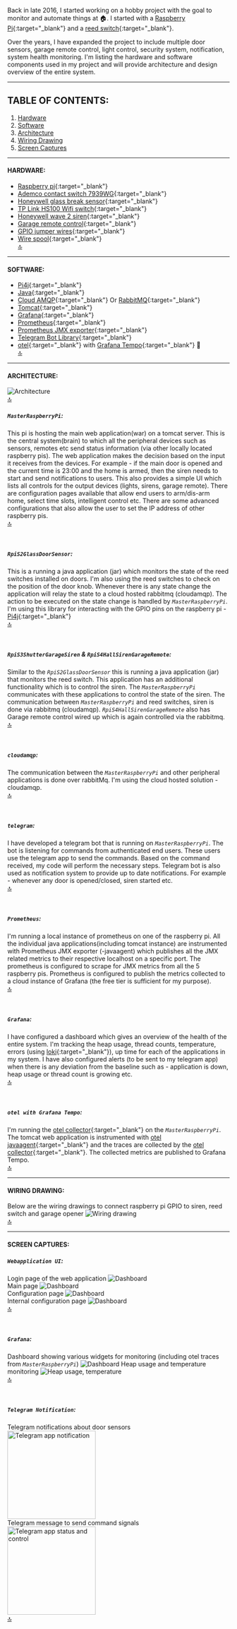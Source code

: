 Back in late 2016, I started working on a hobby project with the goal to monitor and automate things at 🏠. I started with a [Raspberry Pi](https://en.wikipedia.org/wiki/Raspberry_Pi){:target="_blank"} and a [reed switch](https://en.wikipedia.org/wiki/Reed_switch){:target="_blank"}.

Over the years, I have expanded the project to include multiple door sensors, garage remote control, light control, security system, notification, system health monitoring. I'm listing the hardware and software components used in my project and will provide architecture and design overview of the entire system.

<hr/>

## TABLE OF CONTENTS:
1. [Hardware](#hardware)
2. [Software](#software)
3. [Architecture](#architecture)
4. [Wiring Drawing](#wiring-drawing)
5. [Screen Captures](#screen-captures)

<hr/>

#### HARDWARE:
- [Raspberry pi](https://www.adafruit.com/product/4295){:target="_blank"}
- [Ademco contact switch 7939WG](https://www.amazon.com/7939WG-WH-Ademco-Surface-Mount-Contacts/dp/B001DEUUZC/){:target="_blank"}
- [Honeywell glass break sensor](https://www.amazon.com/Honeywell-Ademco-ASC-SS1-Shock-Sensor/dp/B000GUV1W0){:target="_blank"}
- [TP Link HS100 Wifi switch](https://www.amazon.com/TP-Link-KIT-HS100-Wall-Light-Electronic-Component-switches/dp/B01KBFWW0O){:target="_blank"}
- [Honeywell wave 2 siren](https://www.amazon.com/Honeywell-WAVE-2-Two-Tone-Siren/dp/B0006BCCAE/){:target="_blank"}
- [Garage remote control](https://www.ebay.com/p/20024769511){:target="_blank"}
- [GPIO jumper wires](https://www.amazon.com/GenBasic-Piece-Female-Jumper-Wires/dp/B077N58HFK/){:target="_blank"}
- [Wire spool](https://www.adafruit.com/product/4734){:target="_blank"}  
[🔝](#table-of-contents)

<hr/>

#### SOFTWARE:
- [Pi4j](https://pi4j.com/){:target="_blank"}
- [Java](https://www.oracle.com/java/technologies/javase/jdk11-archive-downloads.html){:target="_blank"}
- [Cloud AMQP](https://www.cloudamqp.com/){:target="_blank"} Or [RabbitMQ](https://www.rabbitmq.com/#getstarted){:target="_blank"}
- [Tomcat](https://tomcat.apache.org/){:target="_blank"}
- [Grafana](https://grafana.com/grafana/download){:target="_blank"}
- [Prometheus](https://prometheus.io/){:target="_blank"}
- [Prometheus JMX exporter](https://github.com/prometheus/jmx_exporter){:target="_blank"}
- [Telegram Bot Library](https://github.com/rubenlagus/TelegramBots){:target="_blank"}
- [otel](https://opentelemetry.io/docs/instrumentation/java/automatic/){:target="_blank"} with [Grafana Tempo](https://grafana.com/docs/tempo/latest/){:target="_blank"} 🚧  
[🔝](#table-of-contents)

<hr/>

#### ARCHITECTURE:
![Architecture](https://raw.githubusercontent.com/gmrock/website/main/media/HomeAutomation_Architecture_Diagram.png)  
[🔝](#table-of-contents)

##### `MasterRaspberryPi`: 
This pi is hosting the main web application(war) on a tomcat server. This is the central system(brain) to which all the peripheral devices such as sensors, remotes etc send status information (via other locally located raspberry pis). The web application makes the decision based on the input it receives from the devices. For example - if the main door is opened and the current time is 23:00 and the home is armed, then the siren needs to start and send notifications to users. This also provides a simple UI which lists all controls for the output devices (lights, sirens, garage remote). There are configuration pages available that allow end users to arm/dis-arm home, select time slots, intelligent control etc. There are some advanced configurations that also allow the user to set the IP address of other raspberry pis.  
[🔝](#table-of-contents)

<br/>

##### `RpiS2GlassDoorSensor`:
This is a running a java application (jar) which monitors the state of the reed switches installed on doors. I'm also using the reed switches to check on the position of the door knob. Whenever there is any state change the application will relay the state to a cloud hosted rabbitmq (cloudamqp). The action to be executed on the state change is handled by _`MasterRaspberryPi`_. I'm using this library for interacting with the GPIO pins on the raspberry pi - [Pi4j](https://pi4j.com/){:target="_blank"}  
[🔝](#table-of-contents)

<br/>

##### `RpiS3ShutterGarageSiren` & `RpiS4HallSirenGarageRemote`:
Similar to the _`RpiS2GlassDoorSensor`_ this is running a java application (jar) that monitors the reed switch. This application has an additional functionality which is to control the siren. The _`MasterRaspberryPi`_ communicates with these applications to control the state of the siren. The communication between _`MasterRaspberryPi`_ and reed switches, siren is done via rabbitmq (cloudamqp). _`RpiS4HallSirenGarageRemote`_ also has Garage remote control wired up which is again controlled via the rabbitmq.  
[🔝](#table-of-contents)

<br/>

##### `cloudamqp`:
The communication between the _`MasterRaspberryPi`_ and other peripheral applications is done over rabbitMq. I'm using the cloud hosted solution - cloudamqp.  
[🔝](#table-of-contents)

<br/>

##### `telegram`:
I have developed a telegram bot that is running on _`MasterRaspberryPi`_. The bot is listening for commands from authenticated end users. These users use the telegram app to send the commands. Based on the command received, my code will perform the necessary steps. Telegram bot is also used as notification system to provide up to date notifications. For example - whenever any door is opened/closed, siren started etc.  
[🔝](#table-of-contents)

<br/>

##### `Prometheus`:
I'm running a local instance of prometheus on one of the raspberry pi. All the individual java applications(including tomcat instance) are instrumented with Prometheus JMX exporter (-javaagent) which publishes all the JMX related metrics to their respective localhost on a specific port. The prometheus is configured to scrape for JMX metrics from all the 5 raspberry pis. Prometheus is configured to publish the metrics collected to a cloud instance of Grafana (the free tier is sufficient for my purpose).  
[🔝](#table-of-contents)

<br/>

##### `Grafana`:
I have configured a dashboard which gives an overview of the health of the entire system. I'm tracking the heap usage, thread counts, temperature, errors (using [loki](https://grafana.com/docs/loki/latest/clients/promtail/){:target="_blank"}), up time for each of the applications in my system. I have also configured alerts (to be sent to my telegram app) when there is any deviation from the baseline such as - application is down, heap usage or thread count is growing etc.  
[🔝](#table-of-contents)

<br/>

##### `otel with Grafana Tempo`:
I'm running the [otel collector](https://opentelemetry.io/docs/collector/getting-started/){:target="_blank"} on the _`MasterRaspberryPi`_. The tomcat web application is instrumented with [otel javaagent](https://opentelemetry.io/docs/instrumentation/java/automatic/){:target="_blank"} and the traces are collected by the [otel collector](https://opentelemetry.io/docs/collector/getting-started/){:target="_blank"}. The collected metrics are published to Grafana Tempo.  
[🔝](#table-of-contents)

<hr/>

#### WIRING DRAWING:
Below are the wiring drawings to connect raspberry pi GPIO to siren, reed switch and garage opener
![Wiring drawing](https://raw.githubusercontent.com/gmrock/website/main/media/Wiring_Drawings.png)  
[🔝](#table-of-contents)

<hr/>

#### SCREEN CAPTURES:

##### `Webapplication UI`:
Login page of the web application
![Dashboard](https://raw.githubusercontent.com/gmrock/website/main/media/login.png)
<br/>Main page
![Dashboard](https://raw.githubusercontent.com/gmrock/website/main/media/homepage.png)
<br/>Configuration page
![Dashboard](https://raw.githubusercontent.com/gmrock/website/main/media/config.png)
<br/>Internal configuration page
![Dashboard](https://raw.githubusercontent.com/gmrock/website/main/media/internal_config.png)  
[🔝](#table-of-contents)

<br/>

##### `Grafana`:
Dashboard showing various widgets for monitoring (including otel traces from _`MasterRaspberryPi`_)
![Dashboard](https://raw.githubusercontent.com/gmrock/website/main/media/grafana.png)
Heap usage and temperature monitoring
![Heap usage, temperature](https://raw.githubusercontent.com/gmrock/website/main/media/grafana_1.png)  
[🔝](#table-of-contents)

<br/>

##### `Telegram Notification`:
Telegram notifications about door sensors
<br/> <img src="https://raw.githubusercontent.com/gmrock/website/main/media/A8B57369-8EE1-43BF-BEE6-ED2A2B7BBE31.jpeg" alt="Telegram app notification" style="width:200px;"/>
<br/>Telegram message to send command signals
<br/> <img src="https://raw.githubusercontent.com/gmrock/website/main/media/5BCCB732-34F5-4BF8-8261-B5CBF5AC5724.jpeg" alt="Telegram app status and control" style="width:200px;"/>  
[🔝](#table-of-contents)

<script src="https://utteranc.es/client.js" repo="gmrock/gmrock.github.io" issue-term="pathname" label="Comments" theme="github-light" crossorigin="anonymous" async> </script> 
